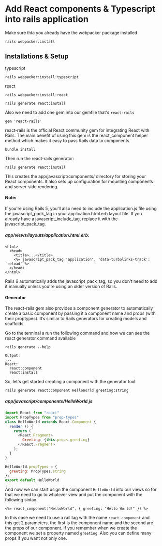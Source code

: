 # Add React components & Typescript into rails application
Make sure thta you already have the webpacker package installed
```console
rails webpacker:install
```
## Installations & Setup
typescript
```console
rails webpacker:install:typescript
```
react
```console
rails webpacker:install:react
```
```console
rails generate react:install
```

Also we need to add one gem into our gemfile that's `react-rails`
```gemfile
gem 'react-rails'
```
react-rails is the official React community gem for integrating React with Rails. The main benefit of using this gem is the react_component helper method which makes it easy to pass Rails data to components.
```console
bundle install
```
Then run the react-rails generator:
```console
rails generate react:install
```
This creates the app/javascript/components/ directory for storing your React components. It also sets up configuration for mounting components and server-side rendering.
#### Note:
If you're using Rails 5, you'll also need to include the application.js file using the javascript_pack_tag in your application.html.erb layout file. If you already have a javascript_include_tag, replace it with the javascript_pack_tag.

##### _app/views/layouts/application.html.erb:_
```erb
<html>
  <head>
    <title>...</title>
    <%= javascript_pack_tag 'application', 'data-turbolinks-track': 'reload' %>
  </head>
</html>
```
Rails 6 automatically adds the javascript_pack_tag, so you don't need to add it manually unless you're using an older version of Rails.

#### Generator

The react-rails gem also provides a component generator to automatically create a basic component by passing it a component name and props (with their proptypes). It’s similar to Rails generators for creating models and scaffolds.

Go to the terminal a run the following command and now we can see the react generator command available
```console
rails generate --help
```
```console
Output:
...
React:
  react:component
  react:install
```
So, let's get started creating a component with the generator tool
```console
rails generate react:component HelloWorld greeting:string
```

##### _app/javascript/components/HelloWorld.js_
```js
import React from "react"
import PropTypes from "prop-types"
class HelloWorld extends React.Component {
  render () {
    return (
      <React.Fragment>
        Greeting: {this.props.greeting}
      </React.Fragment>
    );
  }
}

HelloWorld.propTypes = {
  greeting: PropTypes.string
};
export default HelloWorld
```
And now we can start usign the component `HelloWorld` into our views so for that we need to go to whatever view and put the component with the following sintax
```erb
<%= react_component("HelloWorld", { greeting: "Hello World!" }) %>
```
In this case we need to use a rail tag with the name `react_component` and this get 2 parameters, the first is the component name and the second are the props of our component. If you remember when we create the component we set a property named `greeting`. Also you can define many props if you want not only one.